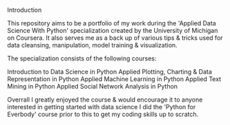 Introduction

This repository aims to be a portfolio of my work during the 'Applied Data Science With Python' specialization created by the University of Michigan on Coursera. It also serves me as a back up of various tips & tricks used for data cleansing, manipulation, model training & visualization.

The specialization consists of the following courses:

Introduction to Data Science in Python
Applied Plotting, Charting & Data Representation in Python
Applied Machine Learning in Python
Applied Text Mining in Python
Applied Social Network Analysis in Python

Overrall I greatly enjoyed the course & would encourage it to anyone interested in getting started with data science I did the 'Python for Everbody' course prior to this to get my coding skills up to scratch.
